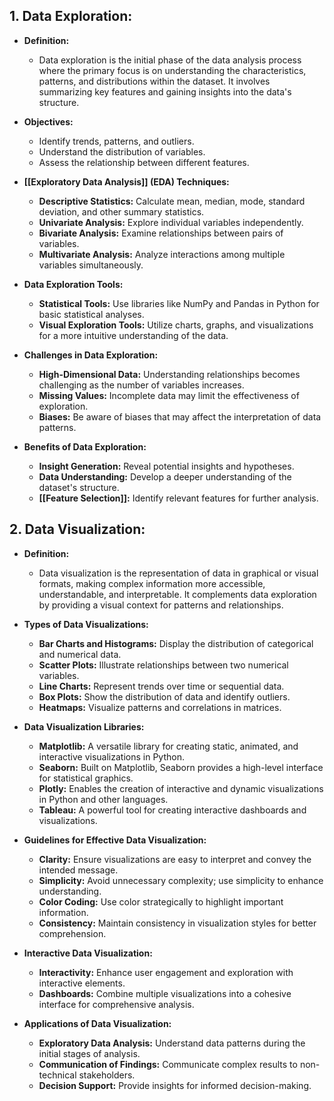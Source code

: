## 1. Data Exploration:
   - **Definition:**
     - Data exploration is the initial phase of the data analysis process where the primary focus is on understanding the characteristics, patterns, and distributions within the dataset. It involves summarizing key features and gaining insights into the data's structure.

   - **Objectives:**
     - Identify trends, patterns, and outliers.
     - Understand the distribution of variables.
     - Assess the relationship between different features.

   - **[[Exploratory Data Analysis]] (EDA) Techniques:**
     - **Descriptive Statistics:** Calculate mean, median, mode, standard deviation, and other summary statistics.
     - **Univariate Analysis:** Explore individual variables independently.
     - **Bivariate Analysis:** Examine relationships between pairs of variables.
     - **Multivariate Analysis:** Analyze interactions among multiple variables simultaneously.

   - **Data Exploration Tools:**
     - **Statistical Tools:** Use libraries like NumPy and Pandas in Python for basic statistical analyses.
     - **Visual Exploration Tools:** Utilize charts, graphs, and visualizations for a more intuitive understanding of the data.

   - **Challenges in Data Exploration:**
     - **High-Dimensional Data:** Understanding relationships becomes challenging as the number of variables increases.
     - **Missing Values:** Incomplete data may limit the effectiveness of exploration.
     - **Biases:** Be aware of biases that may affect the interpretation of data patterns.

   - **Benefits of Data Exploration:**
     - **Insight Generation:** Reveal potential insights and hypotheses.
     - **Data Understanding:** Develop a deeper understanding of the dataset's structure.
     - **[[Feature Selection]]:** Identify relevant features for further analysis.

## 2. Data Visualization:
   - **Definition:**
     - Data visualization is the representation of data in graphical or visual formats, making complex information more accessible, understandable, and interpretable. It complements data exploration by providing a visual context for patterns and relationships.

   - **Types of Data Visualizations:**
     - **Bar Charts and Histograms:** Display the distribution of categorical and numerical data.
     - **Scatter Plots:** Illustrate relationships between two numerical variables.
     - **Line Charts:** Represent trends over time or sequential data.
     - **Box Plots:** Show the distribution of data and identify outliers.
     - **Heatmaps:** Visualize patterns and correlations in matrices.

   - **Data Visualization Libraries:**
     - **Matplotlib:** A versatile library for creating static, animated, and interactive visualizations in Python.
     - **Seaborn:** Built on Matplotlib, Seaborn provides a high-level interface for statistical graphics.
     - **Plotly:** Enables the creation of interactive and dynamic visualizations in Python and other languages.
     - **Tableau:** A powerful tool for creating interactive dashboards and visualizations.

   - **Guidelines for Effective Data Visualization:**
     - **Clarity:** Ensure visualizations are easy to interpret and convey the intended message.
     - **Simplicity:** Avoid unnecessary complexity; use simplicity to enhance understanding.
     - **Color Coding:** Use color strategically to highlight important information.
     - **Consistency:** Maintain consistency in visualization styles for better comprehension.

   - **Interactive Data Visualization:**
     - **Interactivity:** Enhance user engagement and exploration with interactive elements.
     - **Dashboards:** Combine multiple visualizations into a cohesive interface for comprehensive analysis.

   - **Applications of Data Visualization:**
     - **Exploratory Data Analysis:** Understand data patterns during the initial stages of analysis.
     - **Communication of Findings:** Communicate complex results to non-technical stakeholders.
     - **Decision Support:** Provide insights for informed decision-making.
